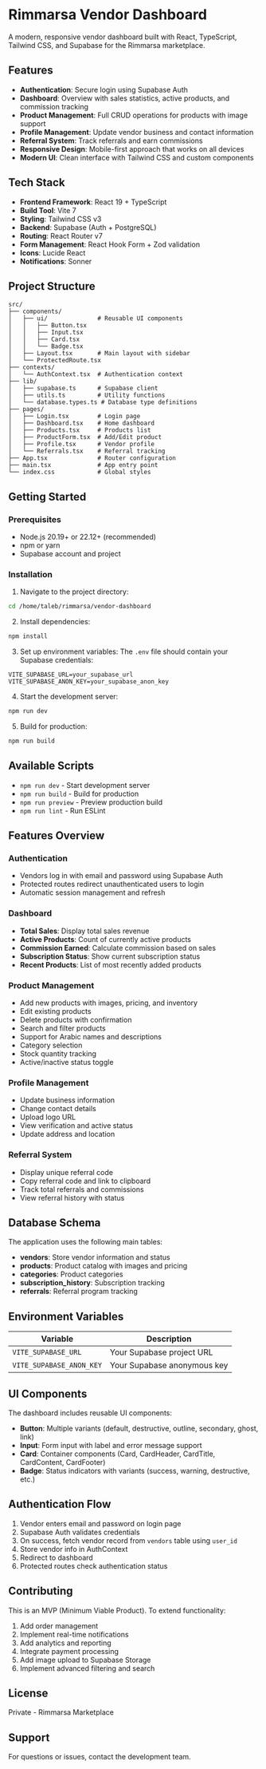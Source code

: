 # Rimmarsa Vendor Dashboard

A modern, responsive vendor dashboard built with React, TypeScript, Tailwind CSS, and Supabase for the Rimmarsa marketplace.

## Features

- **Authentication**: Secure login using Supabase Auth
- **Dashboard**: Overview with sales statistics, active products, and commission tracking
- **Product Management**: Full CRUD operations for products with image support
- **Profile Management**: Update vendor business and contact information
- **Referral System**: Track referrals and earn commissions
- **Responsive Design**: Mobile-first approach that works on all devices
- **Modern UI**: Clean interface with Tailwind CSS and custom components

## Tech Stack

- **Frontend Framework**: React 19 + TypeScript
- **Build Tool**: Vite 7
- **Styling**: Tailwind CSS v3
- **Backend**: Supabase (Auth + PostgreSQL)
- **Routing**: React Router v7
- **Form Management**: React Hook Form + Zod validation
- **Icons**: Lucide React
- **Notifications**: Sonner

## Project Structure

```
src/
├── components/
│   ├── ui/              # Reusable UI components
│   │   ├── Button.tsx
│   │   ├── Input.tsx
│   │   ├── Card.tsx
│   │   └── Badge.tsx
│   ├── Layout.tsx       # Main layout with sidebar
│   └── ProtectedRoute.tsx
├── contexts/
│   └── AuthContext.tsx  # Authentication context
├── lib/
│   ├── supabase.ts      # Supabase client
│   ├── utils.ts         # Utility functions
│   └── database.types.ts # Database type definitions
├── pages/
│   ├── Login.tsx        # Login page
│   ├── Dashboard.tsx    # Home dashboard
│   ├── Products.tsx     # Products list
│   ├── ProductForm.tsx  # Add/Edit product
│   ├── Profile.tsx      # Vendor profile
│   └── Referrals.tsx    # Referral tracking
├── App.tsx              # Router configuration
├── main.tsx             # App entry point
└── index.css            # Global styles
```

## Getting Started

### Prerequisites

- Node.js 20.19+ or 22.12+ (recommended)
- npm or yarn
- Supabase account and project

### Installation

1. Navigate to the project directory:
```bash
cd /home/taleb/rimmarsa/vendor-dashboard
```

2. Install dependencies:
```bash
npm install
```

3. Set up environment variables:
The `.env` file should contain your Supabase credentials:
```env
VITE_SUPABASE_URL=your_supabase_url
VITE_SUPABASE_ANON_KEY=your_supabase_anon_key
```

4. Start the development server:
```bash
npm run dev
```

5. Build for production:
```bash
npm run build
```

## Available Scripts

- `npm run dev` - Start development server
- `npm run build` - Build for production
- `npm run preview` - Preview production build
- `npm run lint` - Run ESLint

## Features Overview

### Authentication
- Vendors log in with email and password using Supabase Auth
- Protected routes redirect unauthenticated users to login
- Automatic session management and refresh

### Dashboard
- **Total Sales**: Display total sales revenue
- **Active Products**: Count of currently active products
- **Commission Earned**: Calculate commission based on sales
- **Subscription Status**: Show current subscription status
- **Recent Products**: List of most recently added products

### Product Management
- Add new products with images, pricing, and inventory
- Edit existing products
- Delete products with confirmation
- Search and filter products
- Support for Arabic names and descriptions
- Category selection
- Stock quantity tracking
- Active/inactive status toggle

### Profile Management
- Update business information
- Change contact details
- Upload logo URL
- View verification and active status
- Update address and location

### Referral System
- Display unique referral code
- Copy referral code and link to clipboard
- Track total referrals and commissions
- View referral history with status

## Database Schema

The application uses the following main tables:

- **vendors**: Store vendor information and status
- **products**: Product catalog with images and pricing
- **categories**: Product categories
- **subscription_history**: Subscription tracking
- **referrals**: Referral program tracking

## Environment Variables

| Variable | Description |
|----------|-------------|
| `VITE_SUPABASE_URL` | Your Supabase project URL |
| `VITE_SUPABASE_ANON_KEY` | Your Supabase anonymous key |

## UI Components

The dashboard includes reusable UI components:

- **Button**: Multiple variants (default, destructive, outline, secondary, ghost, link)
- **Input**: Form input with label and error message support
- **Card**: Container components (Card, CardHeader, CardTitle, CardContent, CardFooter)
- **Badge**: Status indicators with variants (success, warning, destructive, etc.)

## Authentication Flow

1. Vendor enters email and password on login page
2. Supabase Auth validates credentials
3. On success, fetch vendor record from `vendors` table using `user_id`
4. Store vendor info in AuthContext
5. Redirect to dashboard
6. Protected routes check authentication status

## Contributing

This is an MVP (Minimum Viable Product). To extend functionality:

1. Add order management
2. Implement real-time notifications
3. Add analytics and reporting
4. Integrate payment processing
5. Add image upload to Supabase Storage
6. Implement advanced filtering and search

## License

Private - Rimmarsa Marketplace

## Support

For questions or issues, contact the development team.
